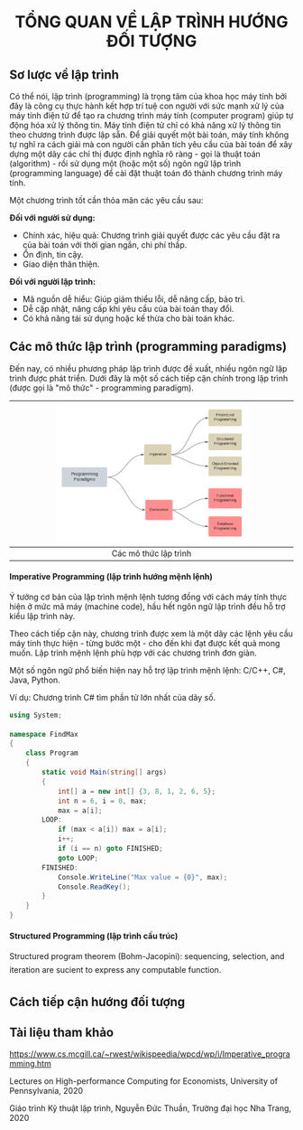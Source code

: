 <h1 align="center"> 
TỔNG QUAN VỀ LẬP TRÌNH HƯỚNG ĐỐI TƯỢNG
</h1>

## Sơ lược về lập trình

Có thể nói, lập trình (programming) là trọng tâm của khoa học máy tính bởi đây là công cụ thực hành kết hợp trí tuệ con người với sức mạnh xử lý của máy tính điện tử để tạo ra chương trình máy tính (computer program) giúp tự động hóa xử lý thông tin. Máy tính điện tử chỉ có khả năng xử lý thông tin theo chương trình được lập sẵn. Để giải quyết một bài toán, máy tính không tự nghĩ ra cách giải mà con người cần phân tích yêu cầu của bài toán để xây dựng một dãy các chỉ thị được định nghĩa rõ ràng - gọi là thuật toán (algorithm) - rồi sử dụng một (hoặc một số) ngôn ngữ lập trình (programming language) để cài đặt thuật toán đó thành chương trình máy tính. 

Một chương trình tốt cần thỏa mãn các yêu cầu sau:

**Đối với người sử dụng:**
- Chính xác, hiệu quả: Chương trình giải quyết được các yêu cầu đặt ra của bài toán với thời gian ngắn, chi phí thấp.
- Ổn định, tin cậy.
- Giao diện thân thiện.

**Đối với người lập trình:**
- Mã nguồn dễ hiểu: Giúp giảm thiểu lỗi, dễ nâng cấp, bảo trì.
- Dễ cập nhật, nâng cấp khi yêu cầu của bài toán thay đổi.
- Có khả năng tái sử dụng hoặc kế thừa cho bài toán khác.

## Các mô thức lập trình (programming paradigms)

Đến nay, có nhiều phương pháp lập trình được đề xuất, nhiều ngôn ngữ lập trình được phát triển. Dưới đây là một số cách tiếp cận chính trong lập trình (được gọi là "mô thức" - programming paradigm).

| <img src="figs/programming_paradigms.png" width="70%"/> |
|:--:|
| Các mô thức lập trình |

#### Imperative Programming (lập trình hướng mệnh lệnh)
Ý tưởng cơ bản của lập trình mệnh lệnh tương đồng với cách máy tính thực hiện ở mức mã máy (machine code), hầu hết ngôn ngữ lập trình đều hỗ trợ kiểu lập trình này. 

Theo cách tiếp cận này, chương trình được xem là một dãy các lệnh yêu cầu máy tính thực hiện - từng bước một - cho đến khi đạt được kết quả mong muốn. Lập trình mệnh lệnh phù hợp với các chương trình đơn giản. 

Một số ngôn ngữ phổ biến hiện nay hỗ trợ lập trình mệnh lệnh: C/C++, C#, Java, Python.

Ví dụ: Chương trình C# tìm phần tử lớn nhất của dãy số.
```csharp
using System;

namespace FindMax
{
    class Program
    {
        static void Main(string[] args)
        {
			int[] a = new int[] {3, 8, 1, 2, 6, 5};
			int n = 6, i = 0, max;
			max = a[i];
		LOOP:
			if (max < a[i]) max = a[i];
			i++;
			if (i == n) goto FINISHED;
			goto LOOP;
		FINISHED:
			Console.WriteLine("Max value = {0}", max);
			Console.ReadKey();
		}
    }
}

```

#### Structured Programming (lập trình cấu trúc)
Structured program theorem (Bohm-Jacopini): sequencing, selection, and iteration are sucient to
express any computable function.

## Cách tiếp cận hướng đối tượng

## Tài liệu tham khảo 
https://www.cs.mcgill.ca/~rwest/wikispeedia/wpcd/wp/i/Imperative_programming.htm

Lectures on High-performance Computing for Economists, University of Pennsylvania, 2020

Giáo trình Kỹ thuật lập trình, Nguyễn Đức Thuần, Trường đại học Nha Trang, 2020
